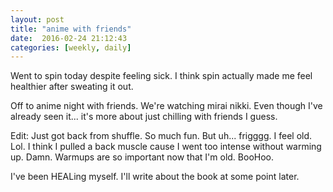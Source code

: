 ```yaml
---
layout: post
title: "anime with friends"
date:  2016-02-24 21:12:43
categories: [weekly, daily]
---
```

Went to spin today despite feeling sick. I think spin actually made me feel healthier after sweating it out.

Off to anime night with friends. We're watching mirai nikki. Even though I've already seen it... it's more about just chilling with friends I guess. 

Edit: Just got back from shuffle. So much fun. But uh... frigggg. I feel old. Lol. I think I pulled a back muscle cause I went too intense without warming up. Damn. Warmups are so important now that I'm old. BooHoo.

I've been HEALing myself. I'll write about the book at some point later.
